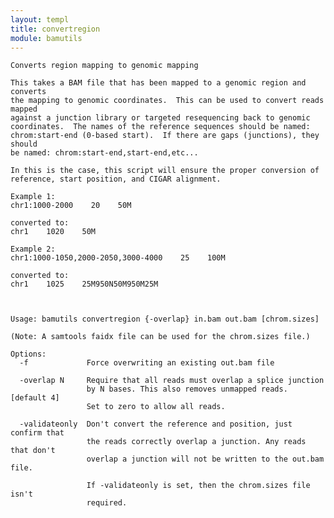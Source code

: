 ```yaml
---
layout: templ
title: convertregion
module: bamutils
---
```

    
    Converts region mapping to genomic mapping
    
    This takes a BAM file that has been mapped to a genomic region and converts
    the mapping to genomic coordinates.  This can be used to convert reads mapped
    against a junction library or targeted resequencing back to genomic
    coordinates.  The names of the reference sequences should be named:
    chrom:start-end (0-based start).  If there are gaps (junctions), they should
    be named: chrom:start-end,start-end,etc...
    
    In this is the case, this script will ensure the proper conversion of
    reference, start position, and CIGAR alignment.
    
    Example 1:
    chr1:1000-2000    20    50M
    
    converted to:
    chr1    1020    50M
    
    Example 2:
    chr1:1000-1050,2000-2050,3000-4000    25    100M
    
    converted to:
    chr1    1025    25M950N50M950M25M
    
    
    
    Usage: bamutils convertregion {-overlap} in.bam out.bam [chrom.sizes]
    
    (Note: A samtools faidx file can be used for the chrom.sizes file.)
    
    Options:
      -f             Force overwriting an existing out.bam file
    
      -overlap N     Require that all reads must overlap a splice junction
                     by N bases. This also removes unmapped reads. [default 4]
                     Set to zero to allow all reads.
    
      -validateonly  Don't convert the reference and position, just confirm that
                     the reads correctly overlap a junction. Any reads that don't
                     overlap a junction will not be written to the out.bam file.
    
                     If -validateonly is set, then the chrom.sizes file isn't
                     required.
    
    
    
